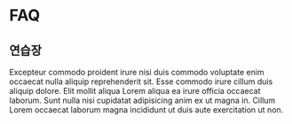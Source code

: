# FAQ

## 연습장

Excepteur commodo proident irure nisi duis commodo voluptate enim occaecat nulla aliquip reprehenderit sit. Esse commodo irure cillum duis aliquip dolore. Elit mollit aliqua Lorem aliqua ea irure officia occaecat laborum. Sunt nulla nisi cupidatat adipisicing anim ex ut magna in. Cillum Lorem occaecat laborum magna incididunt ut duis aute exercitation ut non.


